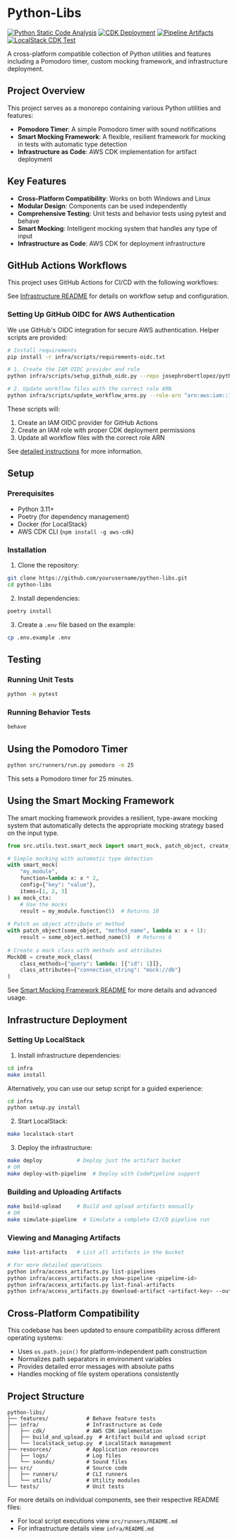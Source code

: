 # Python-Libs

[![Python Static Code Analysis](https://github.com/josephrobertlopez/python-libs/actions/workflows/code-analysis.yml/badge.svg)](https://github.com/josephrobertlopez/python-libs/actions/workflows/code-analysis.yml)
[![CDK Deployment](https://github.com/josephrobertlopez/python-libs/actions/workflows/cdk-deployment.yml/badge.svg)](https://github.com/josephrobertlopez/python-libs/actions/workflows/cdk-deployment.yml)
[![Pipeline Artifacts](https://github.com/josephrobertlopez/python-libs/actions/workflows/pipeline-artifacts.yml/badge.svg)](https://github.com/josephrobertlopez/python-libs/actions/workflows/pipeline-artifacts.yml)
[![LocalStack CDK Test](https://github.com/josephrobertlopez/python-libs/actions/workflows/localstack-test.yml/badge.svg)](https://github.com/josephrobertlopez/python-libs/actions/workflows/localstack-test.yml)

A cross-platform compatible collection of Python utilities and features including a Pomodoro timer, custom mocking framework, and infrastructure deployment.

## Project Overview

This project serves as a monorepo containing various Python utilities and features:

- **Pomodoro Timer**: A simple Pomodoro timer with sound notifications
- **Smart Mocking Framework**: A flexible, resilient framework for mocking in tests with automatic type detection
- **Infrastructure as Code**: AWS CDK implementation for artifact deployment

## Key Features

- **Cross-Platform Compatibility**: Works on both Windows and Linux
- **Modular Design**: Components can be used independently
- **Comprehensive Testing**: Unit tests and behavior tests using pytest and behave
- **Smart Mocking**: Intelligent mocking system that handles any type of input
- **Infrastructure as Code**: AWS CDK for deployment infrastructure

## GitHub Actions Workflows

This project uses GitHub Actions for CI/CD with the following workflows:

See [Infrastructure README](./infra/README.md) for details on workflow setup and configuration.

### Setting Up GitHub OIDC for AWS Authentication

We use GitHub's OIDC integration for secure AWS authentication. Helper scripts are provided:

```bash
# Install requirements
pip install -r infra/scripts/requirements-oidc.txt

# 1. Create the IAM OIDC provider and role
python infra/scripts/setup_github_oidc.py --repo josephrobertlopez/python-libs --account-id 123456789012

# 2. Update workflow files with the correct role ARN
python infra/scripts/update_workflow_arns.py --role-arn "arn:aws:iam::123456789012:role/GitHubActionsCDKRole"
```

These scripts will:
1. Create an IAM OIDC provider for GitHub Actions
2. Create an IAM role with proper CDK deployment permissions
3. Update all workflow files with the correct role ARN

See [detailed instructions](./infra/docs/github-actions-integration.md#important-note-on-role-arn) for more information.

## Setup

### Prerequisites

- Python 3.11+
- Poetry (for dependency management)
- Docker (for LocalStack)
- AWS CDK CLI (`npm install -g aws-cdk`)

### Installation

1. Clone the repository:

```bash
git clone https://github.com/yourusername/python-libs.git
cd python-libs
```

2. Install dependencies:

```bash
poetry install
```

3. Create a `.env` file based on the example:

```bash
cp .env.example .env
```

## Testing

### Running Unit Tests

```bash
python -m pytest
```

### Running Behavior Tests

```bash
behave
```

## Using the Pomodoro Timer

```bash
python src/runners/run.py pomodoro -m 25
```

This sets a Pomodoro timer for 25 minutes.

## Using the Smart Mocking Framework

The smart mocking framework provides a resilient, type-aware mocking system that automatically detects the appropriate mocking strategy based on the input type.

```python
from src.utils.test.smart_mock import smart_mock, patch_object, create_mock_class

# Simple mocking with automatic type detection
with smart_mock(
    "my_module",
    function=lambda x: x * 2,
    config={"key": "value"},
    items=[1, 2, 3]
) as mock_ctx:
    # Use the mocks
    result = my_module.function(5)  # Returns 10
    
# Patch an object attribute or method
with patch_object(some_object, "method_name", lambda x: x + 1):
    result = some_object.method_name(5)  # Returns 6
    
# Create a mock class with methods and attributes
MockDB = create_mock_class(
    class_methods={"query": lambda: [{"id": 1}]},
    class_attributes={"connection_string": "mock://db"}
)
```

See [Smart Mocking Framework README](./src/utils/test/README.md) for more details and advanced usage.

## Infrastructure Deployment

### Setting Up LocalStack

1. Install infrastructure dependencies:

```bash
cd infra
make install
```

Alternatively, you can use our setup script for a guided experience:

```bash
cd infra
python setup.py install
```

2. Start LocalStack:

```bash
make localstack-start
```

3. Deploy the infrastructure:

```bash
make deploy           # Deploy just the artifact bucket
# OR
make deploy-with-pipeline  # Deploy with CodePipeline support
```

### Building and Uploading Artifacts

```bash
make build-upload     # Build and upload artifacts manually
# OR
make simulate-pipeline  # Simulate a complete CI/CD pipeline run
```

### Viewing and Managing Artifacts

```bash
make list-artifacts   # List all artifacts in the bucket

# For more detailed operations
python infra/access_artifacts.py list-pipelines
python infra/access_artifacts.py show-pipeline <pipeline-id>
python infra/access_artifacts.py list-final-artifacts
python infra/access_artifacts.py download-artifact <artifact-key> --output-path <local-path>
```

## Cross-Platform Compatibility

This codebase has been updated to ensure compatibility across different operating systems:

- Uses `os.path.join()` for platform-independent path construction
- Normalizes path separators in environment variables
- Provides detailed error messages with absolute paths
- Handles mocking of file system operations consistently

## Project Structure

```
python-libs/
├── features/            # Behave feature tests
├── infra/               # Infrastructure as Code
│   ├── cdk/             # AWS CDK implementation
│   ├── build_and_upload.py  # Artifact build and upload script
│   └── localstack_setup.py  # LocalStack management
├── resources/           # Application resources
│   ├── logs/            # Log files
│   └── sounds/          # Sound files
├── src/                 # Source code
│   ├── runners/         # CLI runners
│   └── utils/           # Utility modules
└── tests/               # Unit tests
```

For more details on individual components, see their respective README files:
- For local script executions view `src/runners/README.md`
- For infrastructure details view `infra/README.md`
